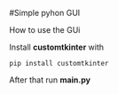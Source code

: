 #Simple pyhon GUI


How to use the GUi

Install **customtkinter** with
```
pip install customtkinter
```
After that  run **main.py**
